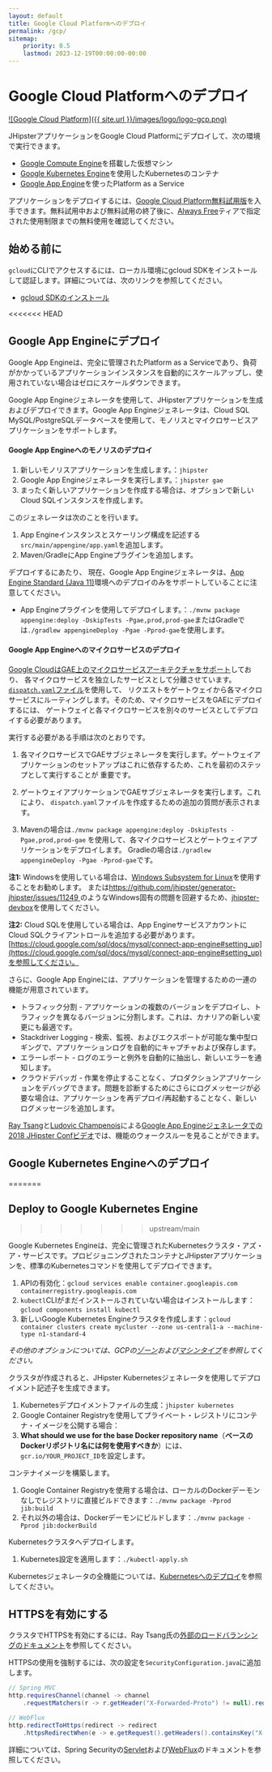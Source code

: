 ```yaml
---
layout: default
title: Google Cloud Platformへのデプロイ
permalink: /gcp/
sitemap:
    priority: 0.5
    lastmod: 2023-12-19T00:00:00-00:00
---
```


# <i class="fa fa-cloud-upload"></i> Google Cloud Platformへのデプロイ

[![Google Cloud Platform]({{ site.url }}/images/logo/logo-gcp.png)](https://cloud.google.com)

JHipsterアプリケーションをGoogle Cloud Platformにデプロイして、次の環境で実行できます。
- [Google Compute Engine](https://cloud.google.com/compute/)を搭載した仮想マシン
- [Google Kubernetes Engine](https://cloud.google.com/kubernetes-engine/)を使用したKubernetesのコンテナ
- [Google App Engine](https://cloud.google.com/appengine/)を使ったPlatform as a Service

アプリケーションをデプロイするには、[Google Cloud Platform無料試用版](https://cloud.google.com/free)を入手できます。無料試用中および無料試用の終了後に、[Always Free](https://cloud.google.com/free/)ティアで指定された使用制限までの無料使用を確認してください。

## 始める前に

`gcloud`にCLIでアクセスするには、ローカル環境にgcloud SDKをインストールして認証します。詳細については、次のリンクを参照してください。

- [gcloud SDKのインストール](https://cloud.google.com/sdk/install)

<<<<<<< HEAD
## Google App Engineにデプロイ

Google App Engineは、完全に管理されたPlatform as a Serviceであり、負荷がかかっているアプリケーションインスタンスを自動的にスケールアップし、使用されていない場合はゼロにスケールダウンできます。

Google App Engineジェネレータを使用して、JHipsterアプリケーションを生成およびデプロイできます。Google App Engineジェネレータは、Cloud SQL MySQL/PostgreSQLデータベースを使用して、モノリスとマイクロサービスアプリケーションをサポートします。

#### Google App Engineへのモノリスのデプロイ

1. 新しいモノリスアプリケーションを生成します。：`jhipster`
1. Google App Engineジェネレータを実行します。：`jhipster gae`
1. まったく新しいアプリケーションを作成する場合は、オプションで新しいCloud SQLインスタンスを作成します。

このジェネレータは次のことを行います。
1. App Engineインスタンスとスケーリング構成を記述する`src/main/appengine/app.yaml`を追加します。
1. Maven/GradleにApp Engineプラグインを追加します。

デプロイするにあたり、
現在、Google App Engineジェネレータは、[App Engine Standard (Java 11)](https://cloud.google.com/appengine/docs/standard/java11/)環境へのデプロイのみをサポートしていることに注意してください。

- App Engineプラグインを使用してデプロイします。：`./mvnw package appengine:deploy -DskipTests -Pgae,prod,prod-gae`またはGradleでは`./gradlew appengineDeploy -Pgae -Pprod-gae`を使用します。

#### Google App Engineへのマイクロサービスのデプロイ

[Google CloudはGAE上のマイクロサービスアーキテクチャをサポート](https://cloud.google.com/appengine/docs/standard/java/microservices-on-app-engine)しており、
各マイクロサービスを独立したサービスとして分離させています。[`dispatch.yaml`ファイル](https://cloud.google.com/appengine/docs/standard/java11/reference/dispatch-yaml)を使用して、
リクエストをゲートウェイから各マイクロサービスにルーティングします。そのため、マイクロサービスをGAEにデプロイするには、
ゲートウェイと各マイクロサービスを別々のサービスとしてデプロイする必要があります。

実行する必要がある手順は次のとおりです。

1. 各マイクロサービスでGAEサブジェネレータを実行します。ゲートウェイアプリケーションのセットアップはこれに依存するため、これを最初のステップとして実行することが
重要です。

2. ゲートウェイアプリケーションでGAEサブジェネレータを実行します。これにより、
`dispatch.yaml`ファイルを作成するための追加の質問が表示されます。

3. Mavenの場合は`./mvnw package appengine:deploy -DskipTests -Pgae,prod,prod-gae` を使用して、各マイクロサービスとゲートウェイアプリケーションをデプロイします。
Gradleの場合は`./gradlew appengineDeploy -Pgae -Pprod-gae`です。

**注1:** Windowsを使用している場合は、[Windows Subsystem for Linux](https://docs.microsoft.com/en-us/windows/wsl/install-win10)を使用することをお勧めします。
または[https://github.com/jhipster/generator-jhipster/issues/11249 
](https://github.com/jhipster/generator-jhipster/issues/11249)のようなWindows固有の問題を回避するため、[jhipster-devbox](https://github.com/jhipster/jhipster-devbox)を使用してください。

**注2:** Cloud SQLを使用している場合は、App EngineサービスアカウントにCloud SQLクライアントロールを追加する必要があります。[https://cloud.google.com/sql/docs/mysql/connect-app-engine#setting_up](https://cloud.google.com/sql/docs/mysql/connect-app-engine#setting_up)を参照してください。

さらに、Google App Engineには、アプリケーションを管理するための一連の機能が用意されています。
- トラフィック分割 - アプリケーションの複数のバージョンをデプロイし、トラフィックを異なるバージョンに分割します。これは、カナリアの新しい変更にも最適です。
- Stackdriver Logging - 検索、監視、およびエクスポートが可能な集中型ロギングで、アプリケーションログを自動的にキャプチャおよび保存します。
- エラーレポート - ログのエラーと例外を自動的に抽出し、新しいエラーを通知します。
- クラウドデバッガ - 作業を停止することなく、プロダクションアプリケーションをデバッグできます。問題を診断するためにさらにログメッセージが必要な場合は、アプリケーションを再デプロイ/再起動することなく、新しいログメッセージを追加します。

[Ray Tsang](https://twitter.com/saturnism)と[Ludovic Champenois](https://twitter.com/ludoch)による[Google App Engineジェネレータでの2018 JHipster Confビデオ](https://www.youtube.com/watch?v=J9_MW3HOj5w)では、機能のウォークスルーを見ることができます。
   
## Google Kubernetes Engineへのデプロイ
=======
## Deploy to Google Kubernetes Engine
>>>>>>> upstream/main

Google Kubernetes Engineは、完全に管理されたKubernetesクラスタ・アズ・ア・サービスです。プロビジョニングされたコンテナとJHipsterアプリケーションを、標準のKubernetesコマンドを使用してデプロイできます。

1. APIの有効化：`gcloud services enable container.googleapis.com containerregistry.googleapis.com`
1. `kubectl`CLIがまだインストールされていない場合はインストールします：`gcloud components install kubectl`
1. 新しいGoogle Kubernetes Engineクラスタを作成します：`gcloud container clusters create mycluster --zone us-central1-a --machine-type n1-standard-4`

_その他のオプションについては、GCPの[ゾーン](https://cloud.google.com/compute/docs/regions-zones/)および[マシンタイプ](https://cloud.google.com/compute/docs/machine-types/)を参照してください。_

クラスタが作成されると、JHipster Kubernetesジェネレータを使用してデプロイメント記述子を生成できます。

1. Kubernetesデプロイメントファイルの生成：`jhipster kubernetes`
1. Google Container Registryを使用してプライベート・レジストリにコンテナ・イメージを公開する場合：
  1. **What should we use for the base Docker repository name**（**ベースのDockerリポジトリ名には何を使用すべきか**）には、`gcr.io/YOUR_PROJECT_ID`を設定します。

コンテナイメージを構築します。

1. Google Container Registryを使用する場合は、ローカルのDockerデーモンなしでレジストリに直接ビルドできます：`./mvnw package -Pprod jib:build`
1. それ以外の場合は、Dockerデーモンにビルドします：`./mvnw package -Pprod jib:dockerBuild`

Kubernetesクラスタへデプロイします。

1. Kubernetes設定を適用します：`./kubectl-apply.sh`

Kubernetesジェネレータの全機能については、[Kubernetesへのデプロイ](/kubernetes)を参照してください。

## HTTPSを有効にする

クラスタでHTTPSを有効にするには、Ray Tsang氏の[外部のロードバランシングのドキュメント](https://spring-gcp.saturnism.me/deployment/kubernetes/load-balancing/external-load-balancing)を参照してください。

HTTPSの使用を強制するには、次の設定を`SecurityConfiguration.java`に追加します。

```java
// Spring MVC
http.requiresChannel(channel -> channel
    .requestMatchers(r -> r.getHeader("X-Forwarded-Proto") != null).requiresSecure());

// WebFlux
http.redirectToHttps(redirect -> redirect
    .httpsRedirectWhen(e -> e.getRequest().getHeaders().containsKey("X-Forwarded-Proto")));
```

詳細については、Spring Securityの[Servlet](https://docs.spring.io/spring-security/site/docs/5.5.x/reference/html5/#servlet-http-redirect)および[WebFlux](https://docs.spring.io/spring-security/site/docs/5.5.x/reference/html5/#webflux-http-redirect)のドキュメントを参照してください。
